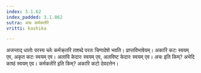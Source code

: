 ```yaml
---
index: 3.1.62
index_padded: 3.1.062
sutra: अचः कर्मकर्तरि
vritti: kashika

---
```

अजन्ताद् धातोः परस्य च्लेः कर्मक्र्तरि तशब्दे परतः चिणादेषो भवति। प्राप्तविभाषेयम्। अकारि कटः स्वयम् एव, अकृत कटः स्वयम् एव। अलावि केदारः स्वयम् एव, अलविष्ट केदारः स्वयम् एव। अचः इति किम्? अभेदि काष्ठं स्वयम् एव। कर्मकर्तरि इति किम्? अकारि कटो देवदत्तेन।